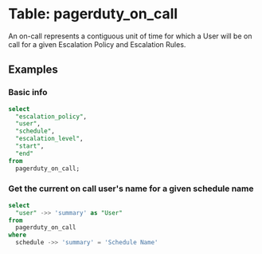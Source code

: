 # Table: pagerduty_on_call

An on-call represents a contiguous unit of time for which a User will be on call for a given Escalation Policy and Escalation Rules.

## Examples

### Basic info

```sql
select
  "escalation_policy",
  "user",
  "schedule",
  "escalation_level",
  "start",
  "end"
from
  pagerduty_on_call;
```

### Get the current on call user's name for a given schedule name

```sql
select
  "user" ->> 'summary' as "User"
from
  pagerduty_on_call
where
  schedule ->> 'summary' = 'Schedule Name'
```
